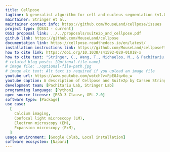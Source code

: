 ```yaml
---
title: Cellpose
tagline: A generalist algorithm for cell and nucleus segmentation (v1.0) that can be optimized for your own data (v2.0) and perform image restoration (v3.0).
maintainer: Stringer et al.
maintainer contact info: https://github.com/MouseLand/cellpose/issues
project type: [OSSI - current]
OSSI proposal link: ../../proposals/suite2p_and_cellpose.pdf
github link: https://github.com/MouseLand/cellpose
documentation link: https://cellpose.readthedocs.io/en/latest/
installation instructions link: https://github.com/MouseLand/cellpose?tab=readme-ov-file#installation
how to cite link: https://doi.org/10.1038/s41592-020-01018-x
how to cite text: "Stringer, C., Wang, T., Michaelos, M., & Pachitariu, M. (2021). Cellpose: a generalist algorithm for cellular segmentation. Nature methods, 18(1), 100-106."
# related blog posts: [Optional-file-name]
# image file: ./optional-file-path.jpg
# image alt text: Alt text is required if you upload an image file
youtube url: https://www.youtube.com/watch?v=FpE8Jqv6o_w
youtube caption: A description of Cellpose and Suite2p by Carsen Stringer, which is supported by the Open Science Software Initiative Project.
development team: [Pachitariu Lab, Stringer Lab]
programming language: [Python]
open source license: [BSD-3 Clause, GPL-2.0]
software type: [Package]
use case:
  [
    Calcium imaging,
    Confocal light microscopy (LM),
    Electron microscopy (EM),
    Expansion microscopy (ExM),
  ]
usage environment: [Google Colab, Local installation]
software ecosystem: [Napari]
---
```

